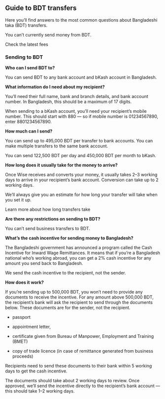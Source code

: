 ## Guide to BDT transfers  
Here you’ll find answers to the most common questions about Bangladeshi taka (BDT) transfers. 

You can’t currently send money from BDT.

Check the latest fees

### Sending to BDT

 **Who can I send BDT to?**

You can send BDT to any bank account and bKash account in Bangladesh.

 **What information do I need about my recipient?**

You’ll need their full name, bank and branch details, and bank account number. In Bangladesh, this should be a maximum of 17 digits.

When sending to a bKash account, you’ll need your recipient’s mobile number. This should start with 880 — so if mobile number is 01234567890, enter 8801234567890.

 **How much can I send?**

You can send up to 495,000 BDT per transfer to bank accounts. You can make multiple transfers to the same bank account. 

You can send 122,500 BDT per day and 450,000 BDT per month to bKash.

 **How long does it usually take for the money to arrive?**

Once Wise receives and converts your money, it usually takes 2–3 working days to arrive in your recipient’s bank account. Conversion can take up to 2 working days. 

We’ll always give you an estimate for how long your transfer will take when you set it up.

Learn more about how long transfers take

 **Are there any restrictions on sending to BDT?**

You can’t send business transfers to BDT. 

**What’s the cash incentive for sending money to Bangladesh?**

The Bangladeshi government has announced a program called the Cash Incentive for Inward Wage Remittances. It means that if you’re a Bangladesh national who’s working abroad, you can get a 2% cash incentive for any amount you send back to Bangladesh.

We send the cash incentive to the recipient, not the sender.

 **How does it work?**

If you’re sending up to 500,000 BDT, you won’t need to provide any documents to receive the incentive. For any amount above 500,000 BDT, the recipient’s bank will ask the recipient to send through the documents below. These documents are for the sender, not the recipient.

  * passport

  * appointment letter,

  * certificate given from Bureau of Manpower, Employment and Training (BMET)

  * copy of trade licence (in case of remittance generated from business proceeds)




Recipients need to send these documents to their bank within 5 working days to get the cash incentive.

The documents should take about 2 working days to review. Once approved, we’ll send the incentive directly to the recipient’s bank account — this should take 1–2 working days.